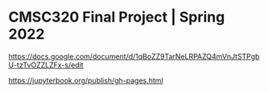 # CMSC320 Final Project | Spring 2022

https://docs.google.com/document/d/1qBoZZ9TarNeLRPAZQ4mVnJtSTPgbU-tzTvOZZLZFx-s/edit

https://jupyterbook.org/publish/gh-pages.html